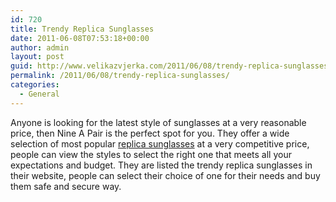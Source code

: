 ```yaml
---
id: 720
title: Trendy Replica Sunglasses
date: 2011-06-08T07:53:18+00:00
author: admin
layout: post
guid: http://www.velikazvjerka.com/2011/06/08/trendy-replica-sunglasses/
permalink: /2011/06/08/trendy-replica-sunglasses/
categories:
  - General
---
```

Anyone is looking for the latest style of sunglasses at a very reasonable price, then Nine A Pair is the perfect spot for you. They offer a wide selection of most popular [replica sunglasses](http://www.nineapair.com/) at a very competitive price, people can view the styles to select the right one that meets all your expectations and budget. They are listed the trendy replica sunglasses in their website, people can select their choice of one for their needs and buy them safe and secure way.